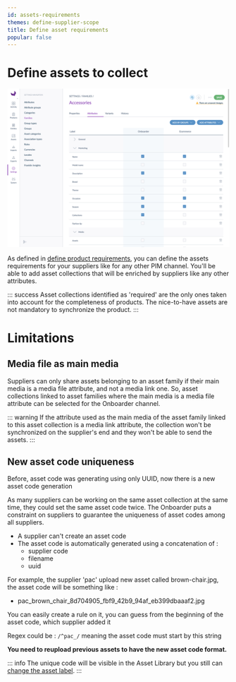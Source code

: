 ```yaml
---
id: assets-requirements
themes: define-supplier-scope
title: Define asset requirements
popular: false
---
```


# Define assets to collect

![Define product requirements](../img/PIM_Settings_Families_SupplierAndSupplierReference.png)

As defined in [define product requirements](./define-product-requirements.html), you can define the assets requirements for your suppliers like for any other PIM channel. You'll be able to add asset collections that will be enriched by suppliers like any other attributes.


::: success
Asset collections identified as 'required' are the only ones taken into account for the completeness of products. The nice-to-have assets are not mandatory to synchronize the product.
:::

# Limitations
## Media file as main media
Suppliers can only share assets belonging to an asset family if their main media is a media file attribute, and not a media link one. So, asset collections linked to asset families where the main media is a media file attribute can be selected for the Onboarder channel.

::: warning
If the attribute used as the main media of the asset family linked to this asset collection is a media link attribute, the collection won't be synchronized on the supplier's end and they won't be able to send the assets.
:::

##  New asset code uniqueness

Before, asset code was generating using only UUID, now there is a new asset code generation

As many suppliers can be working on the same asset collection at the same time, they could set the same asset code twice. The Onboarder puts a constraint on suppliers to guarantee the uniqueness of asset codes among all suppliers.
* A supplier can't create an asset code
* The asset code is automatically generated using a concatenation of :
  - supplier code
  - filename
  - uuid

For example, the supplier 'pac' upload new asset called brown-chair.jpg, the asset code will be something like :
 - pac_brown_chair_8d704905_fbf9_42b9_94af_eb399dbaaaf2.jpg

You can easily create a rule on it, you can guess from the beginning of the asset code, which supplier added it

Regex could be : ```/^pac_/``` meaning the asset code must start by this string

**You need to reupload previous assets to have the new asset code format.**

::: info
The unique code will be visible in the Asset Library but you still can [change the asset label](https://help.akeneo.com/pim/serenity/articles/work-on-your-assets.html).
:::
